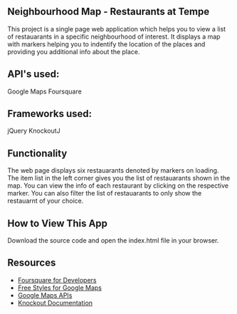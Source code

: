 ## Neighbourhood Map - Restaurants at Tempe
This project is a single page web application which helps you to view a list of restauarants in a specific neighbourhood of interest. It displays a map with markers helping you to indentify the location of the places and providing you additional info about the place.

## API's used:
 
 Google Maps
 Foursquare

## Frameworks used:
 jQuery
 KnockoutJ

## Functionality
  The web page displays six restauarants denoted by markers on loading. The item list in the left corner gives you the list of restauarants shown in the map. You can view the info of each restaurant by clicking on the respective marker. You can also filter the list of restauarants to only show the restauarnt of your choice.

## How to View This App
  Download the source code and open the index.html file in your browser.

## Resources
* [Foursquare for Developers](https://developer.foursquare.com/)
* [Free Styles for Google Maps](https://snazzymaps.com/)
* [Google Maps APIs](https://developers.google.com/maps/)
* [Knockout Documentation](http://knockoutjs.com/documentation/introduction.html)
